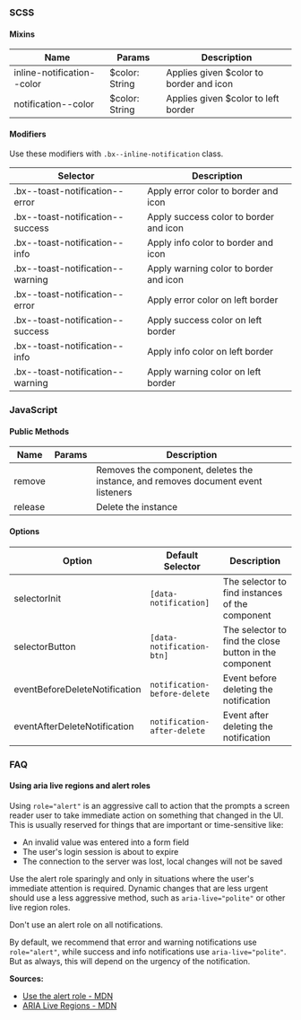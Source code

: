 ### SCSS

#### Mixins

| Name                       | Params         | Description                             |
|----------------------------|----------------|-----------------------------------------|
| inline-notification--color | $color: String | Applies given $color to border and icon |
| notification--color        | $color: String | Applies given $color to left border     |


#### Modifiers

Use these modifiers with `.bx--inline-notification` class.

| Selector                         | Description                        |
|----------------------------------|------------------------------------|
| .bx--toast-notification--error   | Apply error color to border and icon   |
| .bx--toast-notification--success | Apply success color to border and icon |
| .bx--toast-notification--info    | Apply info color to border and icon    |
| .bx--toast-notification--warning | Apply warning color to border and icon |
| .bx--toast-notification--error   | Apply error color on left border   |
| .bx--toast-notification--success | Apply success color on left border |
| .bx--toast-notification--info    | Apply info color on left border    |
| .bx--toast-notification--warning | Apply warning color on left border |

### JavaScript

#### Public Methods

| Name    | Params | Description                                                                       |
|---------|--------|-----------------------------------------------------------------------------------|
| remove  |        | Removes the component, deletes the instance, and removes document event listeners |
| release |        | Delete the instance                                                               |


#### Options

| Option                        | Default Selector             | Description                                               |
|-------------------------------|------------------------------|-----------------------------------------------------------|
| selectorInit                  | `[data-notification]`        | The selector to find instances of the component           |
| selectorButton                | `[data-notification-btn]`    | The selector to find the close button in the component    |
| eventBeforeDeleteNotification | `notification-before-delete` | Event before deleting the notification                    |
| eventAfterDeleteNotification  | `notification-after-delete`  | Event after deleting the notification                     |


### FAQ 

#### Using aria live regions and alert roles

Using `role="alert"` is an aggressive call to action that the prompts a screen reader user to take immediate action on something that changed in the UI. This is usually reserved for things that are important or time-sensitive like:

- An invalid value was entered into a form field 
- The user's login session is about to expire
- The connection to the server was lost, local changes will not be saved

Use the alert role sparingly and only in situations where the user's immediate attention is required. 
Dynamic changes that are less urgent should use a less aggressive method, such as `aria-live="polite"` or other live region roles. 

Don't use an alert role on all notifications.

By default, we recommend that error and warning notifications use `role="alert"`, while success and info notifications use `aria-live="polite"`. 
But as always, this will depend on the urgency of the notification. 

**Sources:**
- [Use the alert role - MDN](https://developer.mozilla.org/en-US/docs/Web/Accessibility/ARIA/ARIA_Techniques/Using_the_alert_role)
- [ARIA Live Regions - MDN](https://developer.mozilla.org/en-US/docs/Web/Accessibility/ARIA/ARIA_Live_Regions)
